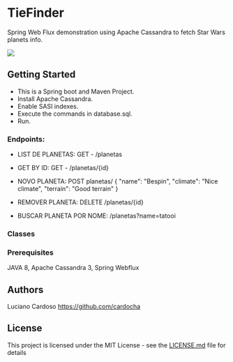 # TieFinder
Spring Web Flux demonstration using Apache Cassandra to fetch Star Wars planets info.   

![](red_saber.gif)


## Getting Started
* This is a Spring boot and Maven Project.
* Install Apache Cassandra.
* Enable SASI indexes.
* Execute the commands in database.sql.
* Run.

### Endpoints:
* LIST DE PLANETAS: GET - /planetas

* GET BY ID: GET  - /planetas/{id}

* NOVO PLANETA: POST planetas/
{
    "name": "Bespin",
    "climate": "Nice climate",
    "terrain": "Good terrain"
}

* REMOVER PLANETA: DELETE /planetas/{id}

* BUSCAR PLANETA POR NOME: /planetas?name=tatooi

### Classes


### Prerequisites

JAVA 8, Apache Cassandra 3, Spring Webflux

## Authors

Luciano Cardoso https://github.com/cardocha

## License

This project is licensed under the MIT License - see the [LICENSE.md](LICENSE.md) file for details

